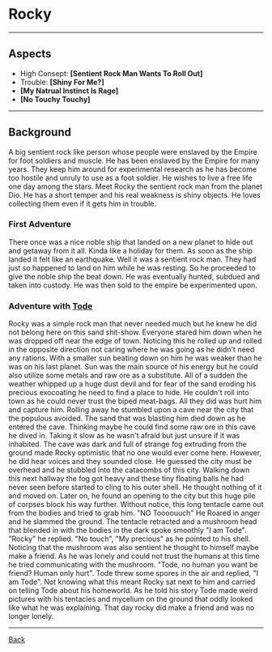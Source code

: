 # Rocky
___

## Aspects
 - High Consept: **[Sentient Rock Man Wants To Roll Out]**
 - Trouble: **[Shiny For Me?]**
 - **[My Natrual Instinct Is Rage]**
 - **[No Touchy Touchy]**

___
## Background
A big sentient rock like person whose people were enslaved by the Empire for foot soldiers and muscle. He has been enslaved by the Empire for many years. They keep him around  for experimental research as he has become too hostile and unruly to use as a foot soldier. He wishes to live a free life one day among the stars.
Meet Rocky the sentient rock man from the planet Dio. He has a short temper and his real weakness is shiny objects. He loves collecting them even if it gets him in trouble.

### First Adventure
There once was a nice noble ship that landed on a new planet to hide out and getaway from it all. Kinda like a holiday for them. As soon as the ship landed it felt like an earthquake. Well it was a sentient rock man. They had just so happened to land on him while he was resting. So he proceeded to give the noble ship the beat down. He was eventually hunted, subdued and taken into custody. He was then sold to the empire be experimented upon. 

### Adventure with [Tode](./TodeGUmba.md)
Rocky was a simple rock man that never needed much but he knew he did not belong here on this sand shit-show. Everyone stared him down when he was dropped off near the edge of town. Noticing this he rolled up and rolled in the opposite direction not caring where he was going as he didn't need any rations. With a smaller sun beating down on him he was weaker than he was on his last planet. Sun was the main source of his energy but he could also utilize some metals and raw ore as a substitute.
    All of a sudden the weather whipped up a huge dust devil and for fear of the sand eroding his precious exocoating he need to find a place to hide. He couldn't roll into town as he could never trust the biped meat-bags. All they did was hurt him and capture him.  Rolling away he stumbled upon a cave near the city that the populous avoided. The sand that was blasting him died down as he entered the cave. Thinking maybe he could find some raw ore in this cave he dived in. Taking it slow as he wasn't afraid but just unsure if it was inhabited. The cave was dark and full of strange fog extruding from the ground made Rocky optimistic that no one would ever come here. However, he did hear voices and they sounded close. He guessed the city must be overhead and he stubbled into the catacombs of this city. Walking down this next hallway the fog got heavy and these tiny floating balls he had never seen before started to cling to his outer shell. He thought nothing of it and moved on.
Later on, he found an opening to the city but this huge pile of corpses block his way further. Without notice, this long tentacle came out from the bodies and tried to grab him. "NO Toooouuch" He Roared in anger and he slammed the ground. The tentacle retracted and a mushroom head that blended in with the bodies in the dark spoke smoothly "I am Tode". "Rocky" he replied. "No touch", "My precious" as he pointed to his shell. Noticing that the mushroom was also sentient he thought to himself maybe make a friend. As he was lonely and could not trust the humans at this time he tried communicating with the mushroom. "Tode, no human you want be friend?  Human only hurt". Tode threw some spores in the air and replied, "I am Tode".  Not knowing what this meant Rocky sat next to him and carried on telling Tode about his homeworld. As he told his story Tode made weird pictures with his tentacles and mycelium on the ground that oddly looked like what he was explaining. That day rocky did make a friend and was no longer lonely.

___
[Back](Players.md)